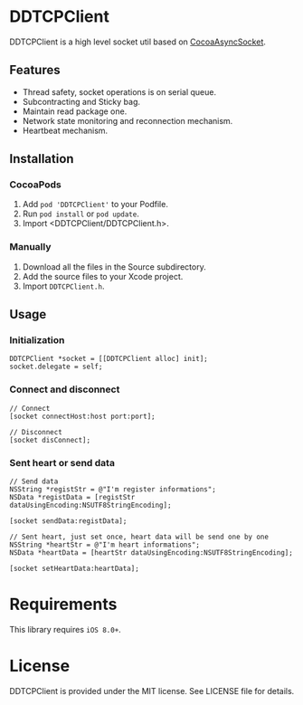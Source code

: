 DDTCPClient
==

DDTCPClient is a high level socket util based on [CocoaAsyncSocket](https://github.com/robbiehanson/CocoaAsyncSocket).

## Features

* Thread safety, socket operations is on serial queue.
* Subcontracting and Sticky bag.
* Maintain read package one.
* Network state monitoring and reconnection mechanism.
* Heartbeat mechanism.

## Installation

### CocoaPods

1. Add `pod 'DDTCPClient'` to your Podfile.
2. Run `pod install` or `pod update`.
3. Import \<DDTCPClient/DDTCPClient.h\>.

### Manually

1. Download all the files in the Source subdirectory.
2. Add the source files to your Xcode project.
3. Import `DDTCPClient.h`.

## Usage

### Initialization 

```objc
DDTCPClient *socket = [[DDTCPClient alloc] init];
socket.delegate = self;
```
### Connect and disconnect

```objc
// Connect
[socket connectHost:host port:port];
    
// Disconnect
[socket disConnect];
```
### Sent heart or send data

```objc
// Send data
NSString *registStr = @"I'm register informations";
NSData *registData = [registStr dataUsingEncoding:NSUTF8StringEncoding];
    
[socket sendData:registData];

// Sent heart, just set once, heart data will be send one by one
NSString *heartStr = @"I'm heart informations";
NSData *heartData = [heartStr dataUsingEncoding:NSUTF8StringEncoding];
    
[socket setHeartData:heartData];
```

Requirements
==============
This library requires `iOS 8.0+`.


License
==============
DDTCPClient is provided under the MIT license. See LICENSE file for details.
